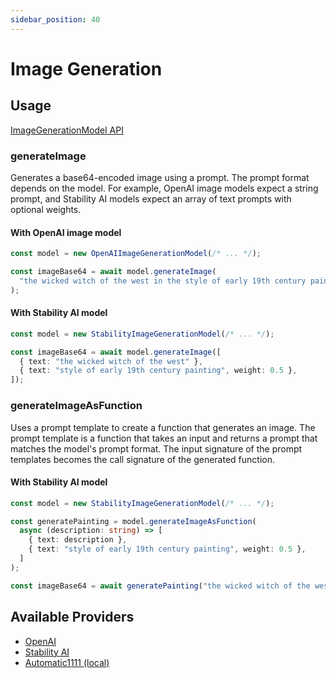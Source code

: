 ```yaml
---
sidebar_position: 40
---
```


# Image Generation

## Usage

[ImageGenerationModel API](/api/interfaces/ImageGenerationModel)

### generateImage

Generates a base64-encoded image using a prompt.
The prompt format depends on the model.
For example, OpenAI image models expect a string prompt, and Stability AI models expect an array of text prompts with optional weights.

#### With OpenAI image model

```ts
const model = new OpenAIImageGenerationModel(/* ... */);

const imageBase64 = await model.generateImage(
  "the wicked witch of the west in the style of early 19th century painting"
);
```

#### With Stability AI model

```ts
const model = new StabilityImageGenerationModel(/* ... */);

const imageBase64 = await model.generateImage([
  { text: "the wicked witch of the west" },
  { text: "style of early 19th century painting", weight: 0.5 },
]);
```

### generateImageAsFunction

Uses a prompt template to create a function that generates an image.
The prompt template is a function that takes an input and returns a prompt that matches the model's prompt format.
The input signature of the prompt templates becomes the call signature of the generated function.

#### With Stability AI model

```ts
const model = new StabilityImageGenerationModel(/* ... */);

const generatePainting = model.generateImageAsFunction(
  async (description: string) => [
    { text: description },
    { text: "style of early 19th century painting", weight: 0.5 },
  ]
);

const imageBase64 = await generatePainting("the wicked witch of the west");
```

## Available Providers

- [OpenAI](/integration/model-provider/openai)
- [Stability AI](/integration/model-provider/stability)
- [Automatic1111 (local)](/integration/model-provider/automatic1111)
